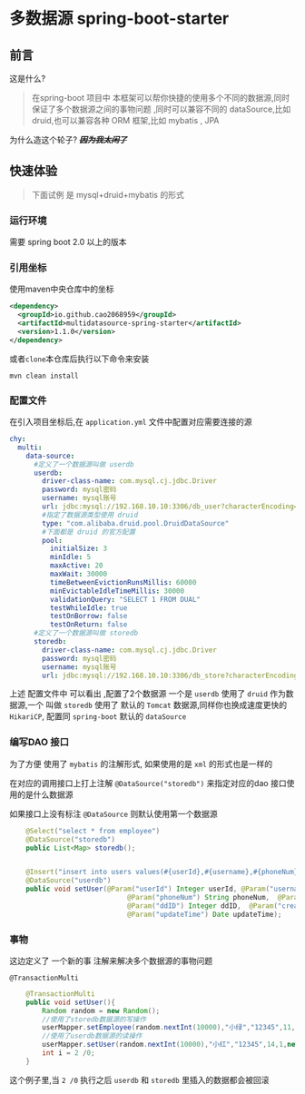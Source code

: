 # 多数据源 spring-boot-starter
## 前言

这是什么?  
> 在spring-boot 项目中 本框架可以帮你快捷的使用多个不同的数据源,同时保证了多个数据源之间的事物问题
,同时可以兼容不同的 dataSource,比如 druid,也可以兼容各种 ORM 框架,比如 mybatis , JPA

为什么造这个轮子? ***~~因为我太闲了~~*** 

## 快速体验

> 下面试例 是 mysql+druid+mybatis 的形式

### 运行环境
需要 spring boot 2.0 以上的版本


### 引用坐标

使用maven中央仓库中的坐标
```xml
<dependency>
  <groupId>io.github.cao2068959</groupId>
  <artifactId>multidatasource-spring-starter</artifactId>
  <version>1.1.0</version>
</dependency>
```

或者`clone`本仓库后执行以下命令来安装

```shell
mvn clean install
```

### 配置文件
在引入项目坐标后,在 `application.yml` 文件中配置对应需要连接的源
```yaml
chy:
  multi:
    data-source:
      #定义了一个数据源叫做 userdb
      userdb:
        driver-class-name: com.mysql.cj.jdbc.Driver
        password: mysql密码
        username: mysql账号
        url: jdbc:mysql://192.168.10.10:3306/db_user?characterEncoding=utf8
        #指定了数据源类型使用 druid
        type: "com.alibaba.druid.pool.DruidDataSource"
        #下面都是 druid 的官方配置
        pool:
          initialSize: 3
          minIdle: 5
          maxActive: 20
          maxWait: 30000
          timeBetweenEvictionRunsMillis: 60000
          minEvictableIdleTimeMillis: 30000
          validationQuery: "SELECT 1 FROM DUAL"
          testWhileIdle: true
          testOnBorrow: false
          testOnReturn: false
      #定义了一个数据源叫做 storedb    
      storedb:
        driver-class-name: com.mysql.cj.jdbc.Driver
        password: mysql密码
        username: mysql账号
        url: jdbc:mysql://192.168.10.10:3306/db_store?characterEncoding=utf8
```
上述 配置文件中 可以看出 ,配置了2个数据源 一个是 `userdb` 使用了 `druid` 作为数据源,一个 叫做 `storedb`
使用了 默认的 `Tomcat` 数据源,同样你也换成速度更快的 `HikariCP`, 配置同 `spring-boot` 默认的 `dataSource`


### 编写DAO 接口
为了方便 使用了 `mybatis` 的注解形式, 如果使用的是 `xml` 的形式也是一样的

在对应的调用接口上打上注解 `@DataSource("storedb")` 来指定对应的dao 接口使用的是什么数据源

如果接口上没有标注 `@DataSource` 则默认使用第一个数据源

```java
    @Select("select * from employee")
    @DataSource("storedb")
    public List<Map> storedb();


    @Insert("insert into users values(#{userId},#{username},#{phoneNum},#{age},#{ddID},#{creatTime},#{updateTime}) ")
    @DataSource("userdb")
    public void setUser(@Param("userId") Integer userId, @Param("username") String username,
                             @Param("phoneNum") String phoneNum,  @Param("age") Integer age,
                             @Param("ddID") Integer ddID,  @Param("creatTime") Date creatTime,
                             @Param("updateTime") Date updateTime);
```

### 事物
这边定义了 一个新的事 注解来解决多个数据源的事物问题 

`@TransactionMulti`

```java
    @TransactionMulti
    public void setUser(){
        Random random = new Random();
        //使用了storedb数据源的写操作
        userMapper.setEmployee(random.nextInt(10000),"小绿","12345",11,new Date(),new Date());
        //使用了userdb数据源的读操作
        userMapper.setUser(random.nextInt(10000),"小红","12345",14,1,new Date(),new Date());
        int i = 2 /0;
    }
```
这个例子里,当 `2 /0` 执行之后 `userdb` 和 `storedb` 里插入的数据都会被回滚